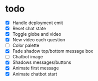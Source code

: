 # todo

- [x] Handle deployment emit
- [x] Reset chat state
- [x] Toggle globe and video
- [x] New video each question
- [ ] Color palette
- [x] Fade shadow top/bottom message box
- [ ] Chatbot image
- [x] Shadows messages/buttons
- [x] Animate first message
- [x] Animate chatbot start
